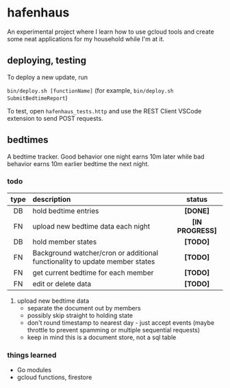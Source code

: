 # hafenhaus

An experimental project where I learn how to use gcloud tools and create some neat applications for my household while I'm at it.

## deploying, testing

To deploy a new update, run

`bin/deploy.sh [functionName]`
(for example, `bin/deploy.sh SubmitBedtimeReport`)

To test, open `hafenhaus_tests.http` and use the REST Client VSCode extension to send POST requests.

## bedtimes

A bedtime tracker. Good behavior one night earns 10m later while bad behavior earns 10m earlier bedtime the next night.

### todo
| type  | description                                                                 |      status       |
| :---: | :-------------------------------------------------------------------------- | :---------------: |
|  DB   | hold bedtime entries                                                        |    **[DONE]**     |
|  FN   | upload new bedtime data each night                                          | **[IN PROGRESS]** |
|  DB   | hold member states                                                          |    **[TODO]**     |
|  FN   | Background watcher/cron or additional functionality to update member states |    **[TODO]**     |
|  FN   | get current bedtime for each member                                         |    **[TODO]**     |
|  FN   | edit or delete data                                                         |    **[TODO]**     |

1. upload new bedtime data
   - separate the document out by members
   - possibly skip straight to holding state
   - don't round timestamp to nearest day - just accept events (maybe throttle to prevent spamming or multiple sequential requests)
   - keep in mind this is a document store, not a sql table

### things learned
- Go modules
- gcloud functions, firestore
